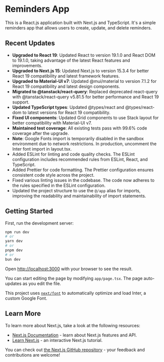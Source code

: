 # Reminders App

This is a React.js application built with Next.js and TypeScript. It's a simple reminders app that allows users to create, update, and delete reminders.

## Recent Updates

- **Upgraded to React 19**: Updated React to version 19.1.0 and React DOM to 19.1.0, taking advantage of the latest React features and improvements.
- **Upgraded to Next.js 15**: Updated Next.js to version 15.3.4 for better React 19 compatibility and latest framework features.
- **Upgraded to Material-UI v7**: Updated @mui/material to version 7.1.2 for React 19 compatibility and latest design components.
- **Migrated to @tanstack/react-query**: Replaced deprecated react-query with @tanstack/react-query v5.81.5 for better performance and React 19 support.
- **Updated TypeScript types**: Updated @types/react and @types/react-dom to latest versions for React 19 compatibility.
- **Fixed UI components**: Updated Grid components to use Stack layout for better compatibility with Material-UI v7.
- **Maintained test coverage**: All existing tests pass with 99.6% code coverage after the upgrade.
- **Note**: Google Fonts import is temporarily disabled in the sandbox environment due to network restrictions. In production, uncomment the Inter font import in layout.tsx.
- Added ESLint for linting and code quality checks. The ESLint configuration includes recommended rules from ESLint, React, and TypeScript.
- Added Prettier for code formatting. The Prettier configuration ensures consistent code style across the project.
- Fixed various linting issues in the codebase. The code now adheres to the rules specified in the ESLint configuration.
- Updated the project structure to use the `@/app` alias for imports, improving the readability and maintainability of import statements.

## Getting Started

First, run the development server:

```bash
npm run dev
# or
yarn dev
# or
pnpm dev
# or
bun dev
```

Open [http://localhost:3000](http://localhost:3000) with your browser to see the result.

You can start editing the page by modifying `app/page.tsx`. The page auto-updates as you edit the file.

This project uses [`next/font`](https://nextjs.org/docs/basic-features/font-optimization) to automatically optimize and load Inter, a custom Google Font.

## Learn More

To learn more about Next.js, take a look at the following resources:

- [Next.js Documentation](https://nextjs.org/docs) - learn about Next.js features and API.
- [Learn Next.js](https://nextjs.org/learn) - an interactive Next.js tutorial.

You can check out [the Next.js GitHub repository](https://github.com/vercel/next.js/) - your feedback and contributions are welcome!
